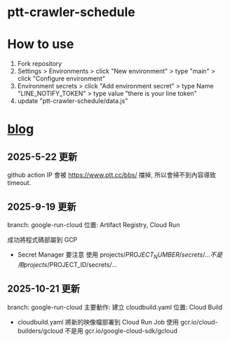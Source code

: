 # ptt-crawler-schedule

# How to use
1. Fork repository
2. Settings > Environments > click "New environment" > type "main" > click "Configure environment"
3. Environment secrets > click "Add environment secret" > type Name "LINE_NOTIFY_TOKEN" > type value "there is your line token"
4. update "ptt-crawler-schedule/data.js"

# [blog](https://superto.github.io/2024/05/21/ptt-crawler-line-notify/)



## 2025-5-22 更新

github action IP 會被 https://www.ptt.cc/bbs/ 擋掉, 所以會掃不到內容導致 timeout.

## 2025-9-19 更新

branch: google-run-cloud
位置: Artifact Registry, Cloud Run

成功將程式碼部屬到 GCP

- Secret Manager 要注意
使用 projects/$PROJECT_NUMBER/secrets/...
不是用 projects/$PROJECT_ID/secrets/...

## 2025-10-21 更新

branch: google-run-cloud
主要動作: 建立 cloudbuild.yaml
位置: Cloud Build 

- cloudbuild.yaml 將新的映像檔部署到 Cloud Run Job 
使用 gcr.io/cloud-builders/gcloud
不是用 gcr.io/google-cloud-sdk/gcloud